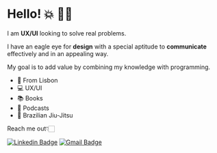 # Hello! 💥 🤙🏻

I am **UX/UI** looking to solve real problems.  

I have an eagle eye for **design** with a special aptitude to **communicate** effectively and in an appealing way.

My goal is to add value by combining my knowledge with programming.

- 📍  From Lisbon
-  💻  UX/UI
-  📚  Books
-  🔔  Podcasts
-  🥋  Brazilian Jiu-Jitsu

Reach me out👇🏻

[![Linkedin Badge](https://img.shields.io/badge/-João_Pedro%20Machado_Da_Costa-6633cc?style=flat-square&logo=Linkedin&logoColor=white&link=https://www.linkedin.com/in/joaopedromc/)](https://www.linkedin.com/in/joaopedromc/) 
[![Gmail Badge](https://img.shields.io/badge/-joaomachadodacosta@gmail.com-ab0909?style=flat-square&logo=Gmail&logoColor=white&link=mailto:joaomachadodacosta@gmail.com)](mailto:joaomachadodacosta@gmail.com)
